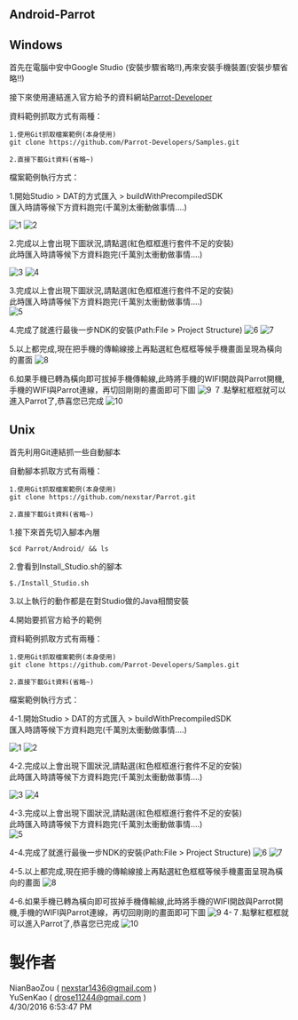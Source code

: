 Android-Parrot
---
## Windows ##

首先在電腦中安中Google Studio (安裝步驟省略!!),再來安裝手機裝置(安裝步驟省略!!)

接下來使用連結進入官方給予的資料網站[Parrot-Developer](http://developer.parrot.com/docs/bebop/)

資料範例抓取方式有兩種：

	1.使用Git抓取檔案範例(本身使用)
	git clone https://github.com/Parrot-Developers/Samples.git

	2.直接下載Git資料(省略~)

檔案範例執行方式：

1.開始Studio > DAT的方式匯入 > buildWithPrecompiledSDK <br>
匯入時請等候下方資料跑完(千萬別太衝動做事情....)<br>

![1](https://github.com/nexstar/Parrot/raw/master/Android/Android-Picture/1.PNG)
![2](https://github.com/nexstar/Parrot/raw/master/Android/Android-Picture/2.PNG)

2.完成以上會出現下圖狀況,請點選(紅色框框進行套件不足的安裝)<br>
此時匯入時請等候下方資料跑完(千萬別太衝動做事情....)<br>

![3](https://github.com/nexstar/Parrot/raw/master/Android/Android-Picture/3.png)
![4](https://github.com/nexstar/Parrot/raw/master/Android/Android-Picture/4.png)

3.完成以上會出現下圖狀況,請點選(紅色框框進行套件不足的安裝)<br>
此時匯入時請等候下方資料跑完(千萬別太衝動做事情....)<br>
![5](https://github.com/nexstar/Parrot/raw/master/Android/Android-Picture/5.png)

4.完成了就進行最後一步NDK的安裝(Path:File > Project Structure)
![6](https://github.com/nexstar/Parrot/raw/master/Android/Android-Picture/6.png)
![7](https://github.com/nexstar/Parrot/raw/master/Android/Android-Picture/7.png)

5.以上都完成,現在把手機的傳輸線接上再點選紅色框框等候手機畫面呈現為橫向的畫面
![8](https://github.com/nexstar/Parrot/raw/master/Android/Android-Picture/8.PNG)

6.如果手機已轉為橫向即可拔掉手機傳輸線,此時將手機的WIFI開啟與Parrot開機,手機的WIFI與Parrot連線，再切回剛剛的畫面即可下圖
![9](https://github.com/nexstar/Parrot/raw/master/Android/Android-Picture/9.jpg)
７.點擊紅框框就可以進入Parrot了,恭喜您已完成
![10](https://github.com/nexstar/Parrot/raw/master/Android/Android-Picture/10.jpg)

## Unix  ##

首先利用Git連結抓一些自動腳本

自動腳本抓取方式有兩種：

	1.使用Git抓取檔案範例(本身使用)
	git clone https://github.com/nexstar/Parrot.git

	2.直接下載Git資料(省略~)

1.接下來首先切入腳本內層

	$cd Parrot/Android/ && ls

2.會看到Install_Studio.sh的腳本
	
	$./Install_Studio.sh

3.以上執行的動作都是在對Studio做的Java相關安裝

4.開始要抓官方給予的範例

資料範例抓取方式有兩種：

	1.使用Git抓取檔案範例(本身使用)
	git clone https://github.com/Parrot-Developers/Samples.git

	2.直接下載Git資料(省略~)

檔案範例執行方式：

4-1.開始Studio > DAT的方式匯入 > buildWithPrecompiledSDK <br>
匯入時請等候下方資料跑完(千萬別太衝動做事情....)<br>

![1](https://github.com/nexstar/Parrot/raw/master/Android/Android-Picture/1.PNG)
![2](https://github.com/nexstar/Parrot/raw/master/Android/Android-Picture/2.PNG)

4-2.完成以上會出現下圖狀況,請點選(紅色框框進行套件不足的安裝)<br>
此時匯入時請等候下方資料跑完(千萬別太衝動做事情....)<br>

![3](https://github.com/nexstar/Parrot/raw/master/Android/Android-Picture/3.png)
![4](https://github.com/nexstar/Parrot/raw/master/Android/Android-Picture/4.png)

4-3.完成以上會出現下圖狀況,請點選(紅色框框進行套件不足的安裝)<br>
此時匯入時請等候下方資料跑完(千萬別太衝動做事情....)<br>
![5](https://github.com/nexstar/Parrot/raw/master/Android/Android-Picture/5.png)

4-4.完成了就進行最後一步NDK的安裝(Path:File > Project Structure)
![6](https://github.com/nexstar/Parrot/raw/master/Android/Android-Picture/6.png)
![7](https://github.com/nexstar/Parrot/raw/master/Android/Android-Picture/7.png)

4-5.以上都完成,現在把手機的傳輸線接上再點選紅色框框等候手機畫面呈現為橫向的畫面
![8](https://github.com/nexstar/Parrot/raw/master/Android/Android-Picture/8.PNG)

4-6.如果手機已轉為橫向即可拔掉手機傳輸線,此時將手機的WIFI開啟與Parrot開機,手機的WIFI與Parrot連線，再切回剛剛的畫面即可下圖
![9](https://github.com/nexstar/Parrot/raw/master/Android/Android-Picture/9.jpg)
4-７.點擊紅框框就可以進入Parrot了,恭喜您已完成
![10](https://github.com/nexstar/Parrot/raw/master/Android/Android-Picture/10.jpg)

# 製作者 #
NianBaoZou ( nexstar1436@gmail.com ) <br>
YuSenKao ( drose11244@gmail.com ) <br>
4/30/2016 6:53:47 PM 
	


